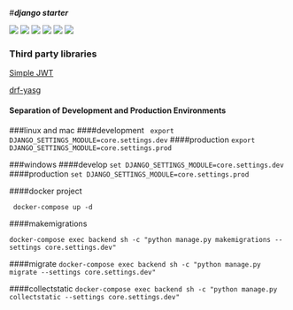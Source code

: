 #***django starter***

![](https://img.shields.io/github/stars/pandao/editor.md.svg) ![](https://img.shields.io/github/forks/pandao/editor.md.svg) ![](https://img.shields.io/github/tag/pandao/editor.md.svg) ![](https://img.shields.io/github/release/pandao/editor.md.svg) ![](https://img.shields.io/github/issues/pandao/editor.md.svg) ![](https://img.shields.io/bower/v/editor.md.svg)
 
### Third party libraries
 

[Simple JWT](https://django-rest-framework-simplejwt.readthedocs.io/en/latest/)

[drf-yasg](https://drf-yasg.readthedocs.io/en/stable/) 

#### Separation of Development and Production Environments
###linux and mac
####development
``` export DJANGO_SETTINGS_MODULE=core.settings.dev```
####production
`export DJANGO_SETTINGS_MODULE=core.settings.prod`

###windows
####develop
`set DJANGO_SETTINGS_MODULE=core.settings.dev`
####production
`set DJANGO_SETTINGS_MODULE=core.settings.prod`

####docker project 

``` docker-compose up -d```

####makemigrations

```docker-compose exec backend sh -c "python manage.py makemigrations --settings core.settings.dev"```

####migrate
```docker-compose exec backend sh -c "python manage.py migrate --settings core.settings.dev"```

####collectstatic
```docker-compose exec backend sh -c "python manage.py collectstatic --settings core.settings.dev"```

